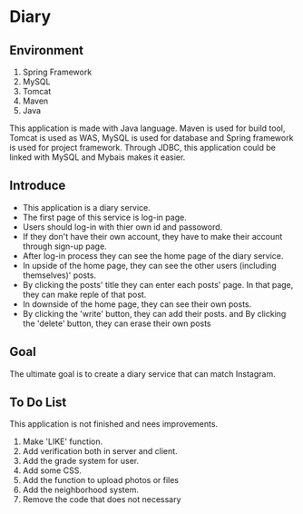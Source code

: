 # Diary
## Environment
1. Spring Framework
2. MySQL
3. Tomcat
4. Maven 
5. Java 

This application is made with Java language. Maven is used for build tool, Tomcat is used as WAS, MySQL is used for database and Spring framework is used for project framework.
Through JDBC, this application could be linked with MySQL and Mybais makes it easier.

## Introduce
* This application is a diary service.
* The first page of this service is log-in page.
* Users should log-in with thier own id and passoword.
* If they don't have their own account, they have to make their account through sign-up page.
* After log-in process they can see the home page of the diary service.
* In upside of the home page, they can see the other users (including themselves)' posts.
* By clicking the posts' title they can enter each posts' page. In that page, they can make reple of that post.
* In downside of the home page, they can see their own posts.
* By clicking the 'write' button, they can add their posts. and By clicking the 'delete' button, they can erase their own posts 

## Goal
The ultimate goal is to create a diary service that can match Instagram.

## To Do List
This application is not finished and nees improvements.
1. Make 'LIKE' function.
2. Add verification both in server and client.
3. Add the grade system for user.
4. Add some CSS.
5. Add the function to upload photos or files
6. Add the neighborhood system.
7. Remove the code that does not necessary
